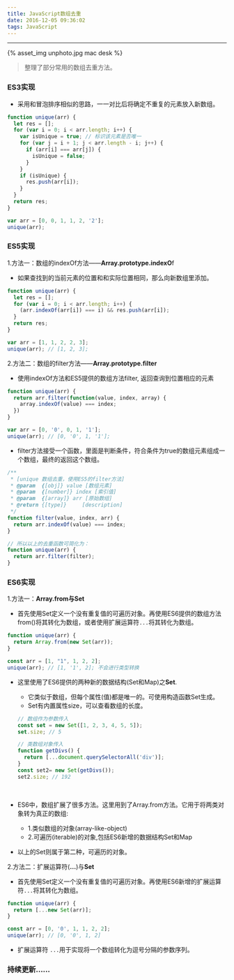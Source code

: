 ```yaml
---
title: JavaScript数组去重
date: 2016-12-05 09:36:02
tags: JavaScript
---
```


<hr/>

{% asset_img unphoto.jpg mac desk %}

<blockquote>
  整理了部分常用的数组去重方法。

</blockquote>

<!-- more -->

### ES3实现

*  采用和冒泡排序相似的思路，一一对比后将确定不重复的元素放入新数组。

```javascript
function unique(arr) {
  let res = [];
  for (var i = 0; i < arr.length; i++) {
    var isUnique = true; // 标识该元素是否唯一
    for (var j = i + 1; j < arr.length - i; j++) {
      if (arr[i] === arr[j]) {
        isUnique = false;
      }
    }
    if (isUnique) {
      res.push(arr[i]);
    }
  }
  return res;
}

var arr = [0, 0, 1, 1, 2, '2'];
unique(arr);
```



### ES5实现

1.方法一：数组的indexOf方法——**Array.prototype.indexO**f

*  如果查找到的当前元素的位置和和实际位置相同，那么向新数组里添加。

```javascript
function unique(arr) {
  let res = [];
  for (var i = 0; i < arr.length; i++) {
    (arr.indexOf(arr[i]) === i) && res.push(arr[i]);
  }
  return res;
}

var arr = [1, 1, 2, 2, 3];
unique(arr); // [1, 2, 3];
```

2.方法二：数组的filter方法——**Array.prototype.filter**

*  使用indexOf方法和ES5提供的数组方法filter, 返回查询到位置相应的元素
```javascript
function unique(arr) {
  return arr.filter(function(value, index, array) {
    array.indexOf(value) === index;
  })
}

var arr = [0, '0', 0, 1, '1'];
unique(arr); // [0, '0', 1, '1'];
```

*  filter方法接受一个函数，里面是判断条件，符合条件为true的数组元素组成一个数组，最终的返回这个数组。

```javascript
/**
 * [unique 数组去重，使用ES5的filter方法]
 * @param  {[obj]} value [数组元素]
 * @param  {[number]} index [索引值]
 * @param  {[array]} arr [原始数组]
 * @return {[type]}     [description]
 */
function filter(value, index, arr) {
  return arr.indexOf(value) === index;  
}

// 所以以上的去重函数可简化为：
function unique(arr) {
  return arr.filter(filter);
}
```

### ES6实现

1.方法一：**Array.from与Set**

* 首先使用Set定义一个没有重复值的可遍历对象。再使用ES6提供的数组方法from()将其转化为数组，或者使用扩展运算符`...`将其转化为数组。

```javascript
function unique(arr) {
  return Array.from(new Set(arr));
}

const arr = [1, "1", 1, 2, 2];
unique(arr); // [1, '1', 2]; 不会进行类型转换
```

* 这里使用了ES6提供的两种新的数据结构(Set和Map)之**Set**.

  * 它类似于数组，但每个属性(值)都是唯一的。可使用构造函数Set生成。
  * Set有内置属性size，可以查看数组的长度。

  ```javascript
  // 数组作为参数传入
  const set = new Set([1, 2, 3, 4, 5, 5]);
  set.size; // 5

  // 类数组对象传入
  function getDivs() {
    return [...document.querySelectorAll('div')];
  }
  const set2= new Set(getDivs());
  set2.size; // 192
  ```

  ​

* ES6中，数组扩展了很多方法。这里用到了Array.from方法。它用于将两类对象转为真正的数组:

  * 1.类似数组的对象(array-like-object)
  * 2.可遍历(iterable)的对象,包括ES6新增的数据结构Set和Map

* 以上的Set则属于第二种，可遍历的对象。

2.方法二：扩展运算符(**…**)与**Set**

* 首先使用Set定义一个没有重复值的可遍历对象。再使用ES6新增的扩展运算符`...`将其转化为数组。

```javascript
function unique(arr) {
  return [...new Set(arr)];
}

const arr = [0, '0', 1, 1, 2, 2];
unique(arr); // [0, '0', 1, 2]
```

* 扩展运算符 `...`用于实现将一个数组转化为逗号分隔的参数序列。

### 持续更新……